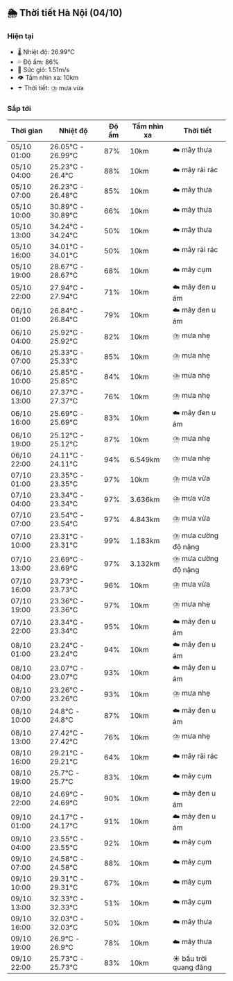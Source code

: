## 🌦️ Thời tiết Hà Nội (04/10)

### Hiện tại

- 🌡️ Nhiệt độ: 26.99℃
- 💦 Độ ẩm: 86%
- 💨 Sức gió: 1.51m/s
- 👁️ Tầm nhìn xa: 10km
- ☂️ Thời tiết: ⛈️ mưa vừa

### Sắp tới

| Thời gian | Nhiệt độ | Độ ẩm | Tầm nhìn xa | Thời tiết |
| --- | --- | --- | --- | --- |
| 05/10 01:00 | 26.05℃ - 26.99℃ | 87% | 10km | ☁️ mây thưa |
| 05/10 04:00 | 25.23℃ - 26.4℃ | 88% | 10km | ☁️ mây rải rác |
| 05/10 07:00 | 26.23℃ - 26.48℃ | 85% | 10km | ☁️ mây thưa |
| 05/10 10:00 | 30.89℃ - 30.89℃ | 66% | 10km | ☁️ mây thưa |
| 05/10 13:00 | 34.24℃ - 34.24℃ | 50% | 10km | ☁️ mây thưa |
| 05/10 16:00 | 34.01℃ - 34.01℃ | 50% | 10km | ☁️ mây rải rác |
| 05/10 19:00 | 28.67℃ - 28.67℃ | 68% | 10km | ☁️ mây cụm |
| 05/10 22:00 | 27.94℃ - 27.94℃ | 71% | 10km | ☁️ mây đen u ám |
| 06/10 01:00 | 26.84℃ - 26.84℃ | 79% | 10km | ☁️ mây đen u ám |
| 06/10 04:00 | 25.92℃ - 25.92℃ | 82% | 10km | ⛈️ mưa nhẹ |
| 06/10 07:00 | 25.33℃ - 25.33℃ | 85% | 10km | ⛈️ mưa nhẹ |
| 06/10 10:00 | 25.85℃ - 25.85℃ | 84% | 10km | ⛈️ mưa nhẹ |
| 06/10 13:00 | 27.37℃ - 27.37℃ | 76% | 10km | ⛈️ mưa nhẹ |
| 06/10 16:00 | 25.69℃ - 25.69℃ | 83% | 10km | ☁️ mây đen u ám |
| 06/10 19:00 | 25.12℃ - 25.12℃ | 87% | 10km | ⛈️ mưa nhẹ |
| 06/10 22:00 | 24.11℃ - 24.11℃ | 94% | 6.549km | ⛈️ mưa nhẹ |
| 07/10 01:00 | 23.35℃ - 23.35℃ | 97% | 10km | ⛈️ mưa vừa |
| 07/10 04:00 | 23.34℃ - 23.34℃ | 97% | 3.636km | ⛈️ mưa vừa |
| 07/10 07:00 | 23.54℃ - 23.54℃ | 97% | 4.843km | ⛈️ mưa vừa |
| 07/10 10:00 | 23.31℃ - 23.31℃ | 99% | 1.183km | ⛈️ mưa cường độ nặng |
| 07/10 13:00 | 23.69℃ - 23.69℃ | 97% | 3.132km | ⛈️ mưa cường độ nặng |
| 07/10 16:00 | 23.73℃ - 23.73℃ | 96% | 10km | ⛈️ mưa vừa |
| 07/10 19:00 | 23.36℃ - 23.36℃ | 97% | 10km | ⛈️ mưa nhẹ |
| 07/10 22:00 | 23.34℃ - 23.34℃ | 95% | 10km | ☁️ mây đen u ám |
| 08/10 01:00 | 23.24℃ - 23.24℃ | 94% | 10km | ☁️ mây đen u ám |
| 08/10 04:00 | 23.07℃ - 23.07℃ | 93% | 10km | ☁️ mây đen u ám |
| 08/10 07:00 | 23.26℃ - 23.26℃ | 93% | 10km | ⛈️ mưa nhẹ |
| 08/10 10:00 | 24.8℃ - 24.8℃ | 87% | 10km | ☁️ mây đen u ám |
| 08/10 13:00 | 27.42℃ - 27.42℃ | 76% | 10km | ⛈️ mưa nhẹ |
| 08/10 16:00 | 29.21℃ - 29.21℃ | 64% | 10km | ☁️ mây rải rác |
| 08/10 19:00 | 25.7℃ - 25.7℃ | 83% | 10km | ☁️ mây cụm |
| 08/10 22:00 | 24.69℃ - 24.69℃ | 90% | 10km | ☁️ mây đen u ám |
| 09/10 01:00 | 24.17℃ - 24.17℃ | 91% | 10km | ☁️ mây đen u ám |
| 09/10 04:00 | 23.55℃ - 23.55℃ | 92% | 10km | ☁️ mây cụm |
| 09/10 07:00 | 24.58℃ - 24.58℃ | 88% | 10km | ☁️ mây cụm |
| 09/10 10:00 | 29.31℃ - 29.31℃ | 67% | 10km | ☁️ mây cụm |
| 09/10 13:00 | 32.33℃ - 32.33℃ | 51% | 10km | ☁️ mây cụm |
| 09/10 16:00 | 32.03℃ - 32.03℃ | 50% | 10km | ☁️ mây thưa |
| 09/10 19:00 | 26.9℃ - 26.9℃ | 78% | 10km | ☁️ mây thưa |
| 09/10 22:00 | 25.73℃ - 25.73℃ | 83% | 10km | ☀️ bầu trời quang đãng |
